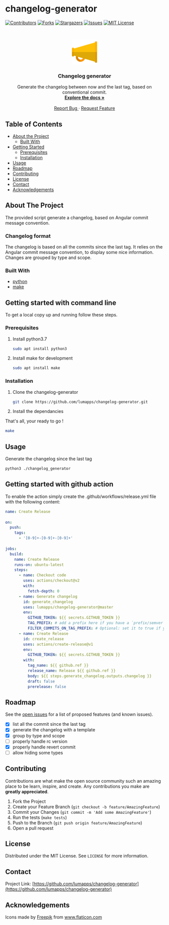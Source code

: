 # changelog-generator

<!-- PROJECT SHIELDS -->

[![Contributors][contributors-shield]][contributors-url]
[![Forks][forks-shield]][forks-url]
[![Stargazers][stars-shield]][stars-url]
[![Issues][issues-shield]][issues-url]
[![MIT License][license-shield]][license-url]

<!-- PROJECT LOGO -->
<!-- markdownlint-disable no-inline-html -->
<br />
<p align="center">
  <a href="https://github.com/lumapps/changelog-generator">
    <img src="images/speaker.png" alt="Logo" width="80" height="80">
  </a>

  <h3 align="center">Changelog generator</h3>

  <p align="center">
    Generate the changelog between now and the last tag,
    based on conventional commit.
    <br />
    <a href="https://github.com/lumapps/changelog-generator">
      <strong>Explore the docs »
    </strong></a>
    <br />
    <br />
    <a href="https://github.com/lumapps/changelog-generator/issues">
      Report Bug
    </a>
    ·
    <a href="https://github.com/lumapps/changelog-generator/issues">
      Request Feature
    </a>
  </p>
</p>
<!-- markdownlint-enable no-inline-html -->

<!-- TABLE OF CONTENTS -->

## Table of Contents

- [About the Project](#about-the-project)
  - [Built With](#built-with)
- [Getting Started](#getting-started)
  - [Prerequisites](#prerequisites)
  - [Installation](#installation)
- [Usage](#usage)
- [Roadmap](#roadmap)
- [Contributing](#contributing)
- [License](#license)
- [Contact](#contact)
- [Acknowledgements](#acknowledgements)

<!-- ABOUT THE PROJECT -->

## About The Project

The provided script generate a changelog, based on Angular commit message convention.

### Changelog format

The changelog is based on all the commits since the last tag.
It relies on the Angular commit message convention, to display some nice information.
Changes are grouped by type and scope.

### Built With

- [python](https://www.python.org)
- [make](https://www.gnu.org/software/make)

<!-- GETTING STARTED -->

## Getting started with command line

To get a local copy up and running follow these steps.

### Prerequisites

1. Install python3.7

   ```sh
   sudo apt install python3
   ```

2. Install make for development

   ```sh
   sudo apt install make
   ```

### Installation

1. Clone the changelog-generator

   ```sh
   git clone https://github.com/lumapps/changelog-generator.git
   ```

2. Install the dependancies

That's all, your ready to go !

   ```sh
   make
   ```

<!-- USAGE EXAMPLES -->

## Usage

Generate the changelog since the last tag

```sh
python3 ./changelog_generator
```

## Getting started with github action

To enable the action simply create the
.github/workflows/release.yml file with the following content:

```yml
name: Create Release

on:
  push:
    tags:
      - '[0-9]+-[0-9]+-[0-9]+'

jobs:
  build:
    name: Create Release
    runs-on: ubuntu-latest
    steps:
      - name: Checkout code
        uses: actions/checkout@v2
        with:
          fetch-depth: 0
      - name: Generate changelog
        id: generate_changelog
        uses: lumapps/changelog-generator@master
        env:
          GITHUB_TOKEN: ${{ secrets.GITHUB_TOKEN }}
          TAG_PREFIX: # add a prefix here if you have a `prefix/semver` pattern in your repo
          FILTER_COMMITS_ON_TAG_PREFIX: # Optional: set it to true if you want to filter commits and keep only the one that have the same scope as the provided tag prefix
      - name: Create Release
        id: create_release
        uses: actions/create-release@v1
        env:
          GITHUB_TOKEN: ${{ secrets.GITHUB_TOKEN }}
        with:
          tag_name: ${{ github.ref }}
          release_name: Release ${{ github.ref }}
          body: ${{ steps.generate_changelog.outputs.changelog }}
          draft: false
          prerelease: false
```

<!-- ROADMAP -->

## Roadmap

See the [open issues](https://github.com/lumapps/changelog-generator/issues)
for a list of proposed features (and known issues).

- [x] list all the commit since the last tag
- [x] generate the changelog with a template
- [x] group by type and scope
- [ ] properly handle rc version
- [x] properly handle revert commit
- [ ] allow hiding some types

<!-- CONTRIBUTING -->

## Contributing

Contributions are what make the open source community such an amazing place to be
learn, inspire, and create. Any contributions you make are **greatly appreciated**.

1. Fork the Project
2. Create your Feature Branch (`git checkout -b feature/AmazingFeature`)
3. Commit your Changes (`git commit -m 'Add some AmazingFeature'`)
4. Run the tests (`make tests`)
5. Push to the Branch (`git push origin feature/AmazingFeature`)
6. Open a pull request

<!-- LICENSE -->

## License

Distributed under the MIT License. See `LICENSE` for more information.

<!-- CONTACT -->

## Contact

Project Link: [https://github.com/lumapps/changelog-generator](https://github.com/lumapps/changelog-generator)

<!-- ACKNOWLEDGEMENTS -->

## Acknowledgements

<!-- markdownlint-disable no-inline-html -->
Icons made by <a href="https://www.flaticon.com/authors/freepik" title="Freepik">Freepik</a>
from <a href="https://www.flaticon.com/" title="Flaticon"> www.flaticon.com</a>
<!-- markdownlint-enable no-inline-html -->

<!-- MARKDOWN LINKS & IMAGES -->
<!-- https://www.markdownguide.org/basic-syntax/#reference-style-links -->

[contributors-shield]: https://img.shields.io/github/contributors/lumapps/changelog-generator.svg?style=flat-square
[contributors-url]: https://github.com/lumapps/changelog-generator/graphs/contributors
[forks-shield]: https://img.shields.io/github/forks/lumapps/changelog-generator.svg?style=flat-square
[forks-url]: https://github.com/lumapps/changelog-generator/network/members
[stars-shield]: https://img.shields.io/github/stars/lumapps/changelog-generator.svg?style=flat-square
[stars-url]: https://github.com/lumapps/changelog-generator/stargazers
[issues-shield]: https://img.shields.io/github/issues/lumapps/changelog-generator.svg?style=flat-square
[issues-url]: https://github.com/lumapps/changelog-generator/issues
[license-shield]: https://img.shields.io/github/license/lumapps/changelog-generator.svg?style=flat-square
[license-url]: https://github.com/lumapps/changelog-generator/blob/master/LICENSE
